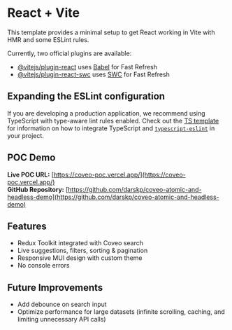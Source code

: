 # React + Vite

This template provides a minimal setup to get React working in Vite with HMR and some ESLint rules.

Currently, two official plugins are available:

- [@vitejs/plugin-react](https://github.com/vitejs/vite-plugin-react/blob/main/packages/plugin-react) uses [Babel](https://babeljs.io/) for Fast Refresh
- [@vitejs/plugin-react-swc](https://github.com/vitejs/vite-plugin-react-swc) uses [SWC](https://swc.rs/) for Fast Refresh

## Expanding the ESLint configuration

If you are developing a production application, we recommend using TypeScript with type-aware lint rules enabled. Check out the [TS template](https://github.com/vitejs/vite/tree/main/packages/create-vite/template-react-ts) for information on how to integrate TypeScript and [`typescript-eslint`](https://typescript-eslint.io) in your project.

## POC Demo

**Live POC URL:** [https://coveo-poc.vercel.app/](https://coveo-poc.vercel.app/)  
**GitHub Repository:** [https://github.com/darskp/coveo-atomic-and-headless-demo](https://github.com/darskp/coveo-atomic-and-headless-demo)

## Features

- Redux Toolkit integrated with Coveo search  
- Live suggestions, filters, sorting & pagination  
- Responsive MUI design with custom theme  
- No console errors  

## Future Improvements

- Add debounce on search input  
- Optimize performance for large datasets (infinite scrolling, caching, and limiting unnecessary API calls)  

